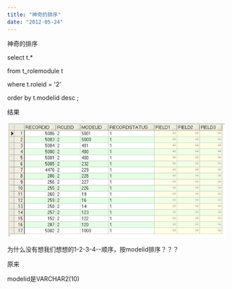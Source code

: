 ```yaml
---
title: "神奇的排序"
date: "2012-05-24"
---
```


神奇的排序

select t.\*

 from t\_rolemodule t

 where t.roleid = '2'

 order by t.modelid desc ;

结果

 ![](images/052412_0323_1.png) 

为什么没有想我们想想的1-2-3-4--顺序，按modelid排序？？？

原来

modelid是VARCHAR2(10)
